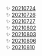 :sparkles: [20210724](./20210724.md)  
:sparkles: [20210726](./20210726.md)  
:sparkles: [20210727](./20210727.md)  
:sparkles: [20210802](./20210802.md)  
:sparkles: [20210803](./20210803.md)  
:sparkles: [20210806](./20210806.md)  
:sparkles: [20210810](./20210810.md)  
